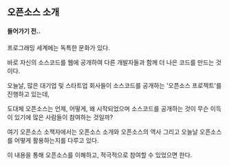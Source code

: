## **오픈소스 소개**

#### 들어가기 전..

프로그래밍 세계에는 독특한 문화가 있다.

바로 자신의 소스코드를 웹에 공개하여 다른 개발자들과 함께 더 나은 코드를 만드는 것이다.

오늘날,  많은 대기업 및 스타트업 회사들이 소스코드를 공개하는 '오픈소스 프로젝트'를 진행하고 있는데,

도대체 오픈소스는 언제, 어떻게, 왜 시작되었으며 소스코드를 공개하는 것이 무슨 이득이 있기에 많은 사람들이 참여하는 것일까?

여기 오픈소스 소책자에서는 오픈소스 소개와 오픈소스의 역사 그리고 오늘날 오픈소스를 어떻게 활용하는지를 다루고 있다.

이 내용을 통해 오픈소스를 이해하고, 적극적으로 참여할 수 있었으면 한다.

#### 



